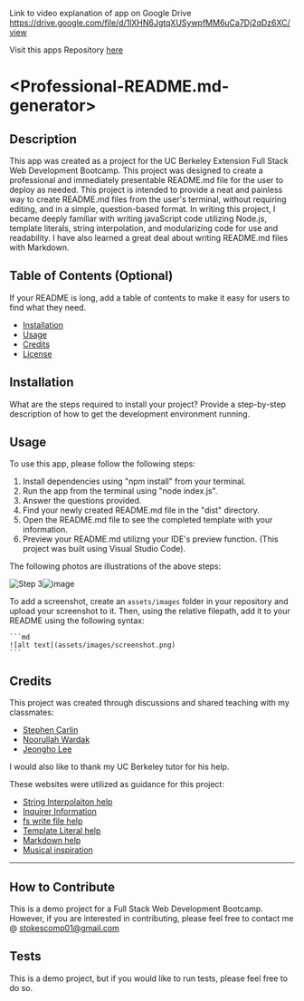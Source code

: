 

Link to video explanation of app on Google Drive https://drive.google.com/file/d/1lXHN6JgtqXUSywpfMM6uCa7Dj2qDz6XC/view

Visit this apps Repository [here](https://hestokes.github.io/professional-readme-generator/)


# <Professional-README.md-generator>

## Description

This app was created as a project for the UC Berkeley Extension Full Stack Web Development Bootcamp. This project was designed to create a professional and immediately presentable README.md file for the user to deploy as needed. This project is intended to provide a neat and painless way to create README.md files from the user's terminal, without requiring editing, and in a simple, question-based format. In writing this project, I became deeply familiar with writing javaScript code utilizing Node.js, template literals, string interpolation, and modularizing code for use and readability. I have also learned a great deal about writing README.md files with Markdown. 

## Table of Contents (Optional)

If your README is long, add a table of contents to make it easy for users to find what they need.

- [Installation](#installation)
- [Usage](#usage)
- [Credits](#credits)
- [License](#license)

## Installation

What are the steps required to install your project? Provide a step-by-step description of how to get the development environment running.

## Usage

To use this app, please follow the following steps: 

1. Install dependencies using "npm install" from your terminal.
2. Run the app from the terminal using "node index.js". 
3. Answer the questions provided.
4. Find your newly created README.md file in the "dist" directory.
5. Open the README.md file to see the completed template with your information. 
6. Preview your README.md utilizng your IDE's preview function. (This project was built using Visual Studio Code). 

The following photos are illustrations of the above steps:

![Step 3]()![image]()


To add a screenshot, create an `assets/images` folder in your repository and upload your screenshot to it. Then, using the relative filepath, add it to your README using the following syntax:

    ```md
    ![alt text](assets/images/screenshot.png)
    ```

## Credits

This project was created through discussions and shared teaching with my classmates:

- [Stephen Carlin](https://github.com/scarlinj)
- [Noorullah Wardak](https://github.com/786-go)
- [Jeongho Lee](https://github.com/Jeongholee21)

I would also like to thank my UC Berkeley tutor for his help. 

These websites were utilized as guidance for this project:

- [String Interpolaiton help](https://dmitripavlutin.com/string-interpolation-in-javascript/)
- [Inquirer Information](https://www.npmjs.com/package/inquirer)
- [fs write file help](https://www.geeksforgeeks.org/node-js-fs-writefile-method/?ref=gcse)
- [Template Literal help](https://developer.mozilla.org/en-US/docs/Web/JavaScript/Reference/Template_literals)
- [Markdown help](https://markdownmonster.west-wind.com/docs/_4xs10gaui.htm)
- [Musical inspiration](https://www.youtube.com/watch?v=gHSN4DmjPas)

---

## How to Contribute

This is a demo project for a Full Stack Web Development Bootcamp. However, if you are interested in contributing, please feel free to contact me @ stokescomp01@gmail.com

## Tests

This is a demo project, but if you would like to run tests, please feel free to do so. 
